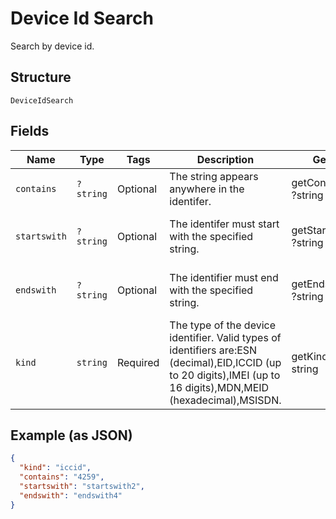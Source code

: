 
# Device Id Search

Search by device id.

## Structure

`DeviceIdSearch`

## Fields

| Name | Type | Tags | Description | Getter | Setter |
|  --- | --- | --- | --- | --- | --- |
| `contains` | `?string` | Optional | The string appears anywhere in the identifer. | getContains(): ?string | setContains(?string contains): void |
| `startswith` | `?string` | Optional | The identifer must start with the specified string. | getStartswith(): ?string | setStartswith(?string startswith): void |
| `endswith` | `?string` | Optional | The identifier must end with the specified string. | getEndswith(): ?string | setEndswith(?string endswith): void |
| `kind` | `string` | Required | The type of the device identifier. Valid types of identifiers are:ESN (decimal),EID,ICCID (up to 20 digits),IMEI (up to 16 digits),MDN,MEID (hexadecimal),MSISDN. | getKind(): string | setKind(string kind): void |

## Example (as JSON)

```json
{
  "kind": "iccid",
  "contains": "4259",
  "startswith": "startswith2",
  "endswith": "endswith4"
}
```

